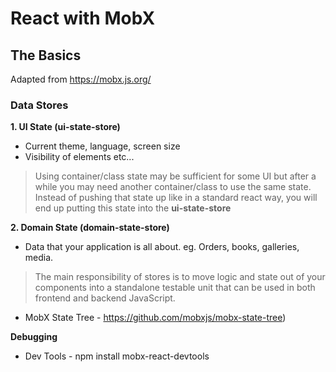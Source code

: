 # React with MobX

## The Basics
Adapted from https://mobx.js.org/

### Data Stores

**1. UI State (ui-state-store)**
- Current theme, language, screen size
- Visibility of elements
etc...

> Using container/class state may be sufficient for some UI but after a while you may need another container/class to use the same state. Instead of pushing that state up like in a standard react way, you will end up putting this state into the **ui-state-store**


**2. Domain State (domain-state-store)**
- Data that your application is all about. eg. Orders, books, galleries, media.

> The main responsibility of stores is to move logic and state out of your components into a standalone testable unit that can be used in both frontend and backend JavaScript.

- MobX State Tree - https://github.com/mobxjs/mobx-state-tree)

**Debugging**
- Dev Tools - npm install mobx-react-devtools
